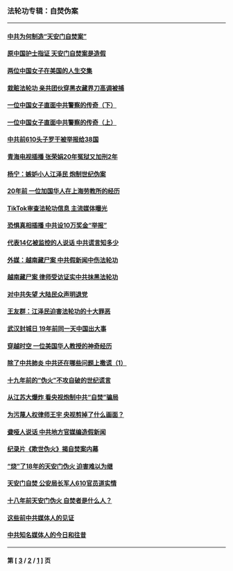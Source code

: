 ### 法轮功专辑：自焚伪案
---
#### [中共为何制造“天安门自焚案”](../../pages/nf5562/n13183270.md?08280430) 
#### [原中国护士指证 天安门自焚案是造假](../../pages/nf5562/n13172289.md?08280430) 
#### [两位中国女子在美国的人生交集](../../pages/nf5562/n13156138.md?08280430) 
#### [栽赃法轮功 亲共团伙穿黑衣藏界刀高调被捕](../../pages/nf5562/n13073780.md?08280430) 
#### [一位中国女子直面中共警察的传奇（下）](../../pages/nf5562/n12989706.md?08280430) 
#### [一位中国女子直面中共警察的传奇（上）](../../pages/nf5562/n12985072.md?08280430) 
#### [中共前610头子罗干被举报给38国](../../pages/nf5562/n12975419.md?08280430) 
#### [青海电视插播 张荣娟20年冤狱又加刑2年](../../pages/nf5562/n12738166.md?08280430) 
#### [杨宁：嫉妒小人江泽民 炮制世纪伪案](../../pages/nf5562/n12724108.md?08280430) 
#### [20年前 一位加国华人在上海劳教所的经历](../../pages/nf5562/n12707932.md?08280430) 
#### [TikTok审查法轮功信息 主流媒体曝光](../../pages/nf5562/n12362336.md?08280430) 
#### [恐惧真相插播 中共设10万奖金“举报”](../../pages/nf5562/n12306396.md?08280430) 
#### [代表14亿被监控的人说话 中共谎言知多少](../../pages/nf5562/n12297484.md?08280430) 
#### [外媒：越南藏尸案 中共假新闻中伤法轮功](../../pages/nf5562/n12264411.md?08280430) 
#### [越南藏尸案 律师受访证实中共抹黑法轮功](../../pages/nf5562/n12261878.md?08280430) 
#### [对中共失望 大陆民众声明退党](../../pages/nf5562/n12187315.md?08280430) 
#### [王友群：江泽民迫害法轮功的十大罪恶](../../pages/nf5562/n12169074.md?08280430) 
#### [武汉封城日 19年前同一天中国出大事](../../pages/nf5562/n12150901.md?08280430) 
#### [穿越时空  一位美国华人教授的神奇经历](../../pages/nf5562/n12097460.md?08280430) 
#### [除了中共肺炎 中共还在哪些问题上撒谎（1）](../../pages/nf5562/n11955770.md?08280430) 
#### [十九年前的“伪火”不攻自破的世纪谎言](../../pages/nf5562/n11813238.md?08280430) 
#### [从江苏大爆炸 看央视炮制中共“自焚”骗局](../../pages/nf5562/n11140275.md?08280430) 
#### [为污蔑人权律师王宇 央视剪掉了什么画面？](../../pages/nf5562/n11130142.md?08280430) 
#### [聋哑人说话 中共地方官媒编造假新闻](../../pages/nf5562/n11006067.md?08280430) 
#### [纪录片《欺世伪火》揭自焚案内幕](../../pages/nf5562/n11002664.md?08280430) 
#### [“烧”了18年的天安门伪火 迫害难以为继](../../pages/nf5562/n10996660.md?08280430) 
#### [天安门自焚 公安局长军人610官员道实情](../../pages/nf5562/n10997098.md?08280430) 
#### [十八年前天安门伪火 自焚者是什么人？](../../pages/nf5562/n10996556.md?08280430) 
#### [这些前中共媒体人的见证](../../pages/nf5562/n10845276.md?08280430) 
#### [中共知名媒体人的今日和往昔](../../pages/nf5562/n10843569.md?08280430) 

---
#### 第 [ [3](./3.md?08280430) / [2](./2.md?08280430) / [1](./1.md?08280430) ] 页
